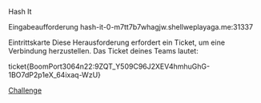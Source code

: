 Hash It

Eingabeaufforderung
hash-it-0-m7tt7b7whagjw.shellweplayaga.me:31337

Eintrittskarte
Diese Herausforderung erfordert ein Ticket, um eine Verbindung herzustellen. Das Ticket deines Teams lautet:

ticket{BoomPort3064n22:9ZQT_Y509C96J2XEV4hmhuGhG-1BO7dP2p1eX_64ixaq-WzU}

[Challenge](https://qa.2022.nautilus.institute/static-uploads/zc7ejjq9ehhcqj1x61ekoa8pjtk7)
